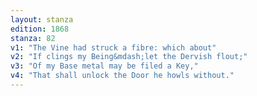 ```yaml
---
layout: stanza
edition: 1868
stanza: 82
v1: "The Vine had struck a fibre: which about"
v2: "If clings my Being&mdash;let the Dervish flout;"
v3: "Of my Base metal may be filed a Key,"
v4: "That shall unlock the Door he howls without."
---
```

